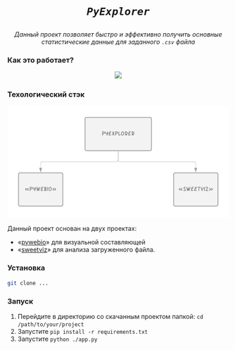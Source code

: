 # <p align="middle">_`PyExplorer`_</p>
 _<p align="middle">Данный проект позволяет быстро и эффективно получить основные статистические данные для заданного `.csv` файла</p>_

### Как это работает?
<p align="center">
    <img src="./docs/demo.gif"/>
</p>

### Техологический стэк
<p align="center">
    <img src="./docs/stack.png"/>
</p>
Данный проект основан на двух проектах: 

 - «<a href="">pywebio</a>» для визуальной составляющей
 - «<a href="">sweetviz</a>» для анализа загруженного файла.

### Установка
```bash
git clone ...
```

### Запуск
1. Перейдите в директорию со скачанным проектом папкой: `cd /path/to/your/project`
2. Запустите `pip install -r requirements.txt`
3. Запустите `python ./app.py`
```
